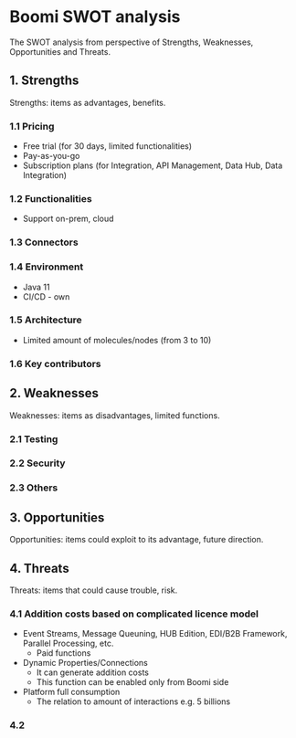 # Boomi SWOT analysis

The SWOT analysis from perspective of Strengths, Weaknesses, Opportunities
and Threats.


## 1. Strengths
  Strengths: items as advantages, benefits.

  ### 1.1 Pricing
  - Free trial (for 30 days, limited functionalities)
  - Pay-as-you-go
  - Subscription plans (for Integration, API Management, Data Hub, Data Integration)

  ### 1.2 Functionalities
  - Support on-prem, cloud

  ### 1.3 Connectors

  ### 1.4 Environment
  - Java 11
  - CI/CD - own

  ### 1.5 Architecture
  - Limited amount of molecules/nodes (from 3 to 10)

  ### 1.6 Key contributors

## 2. Weaknesses
  Weaknesses: items as disadvantages, limited functions.

  ### 2.1 Testing

  ### 2.2 Security

  ### 2.3 Others

## 3. Opportunities
  Opportunities: items could exploit to its advantage, future direction.

## 4. Threats
  Threats: items that could cause trouble, risk.
  
  ### 4.1 Addition costs based on complicated licence model
  - Event Streams, Message Queuning, HUB Edition, EDI/B2B Framework, Parallel Processing, etc.
    - Paid functions
  - Dynamic Properties/Connections
    - It can generate addition costs
    - This function can be enabled only from Boomi side
  - Platform full consumption
    - The relation to amount of interactions e.g. 5 billions
  
  ### 4.2